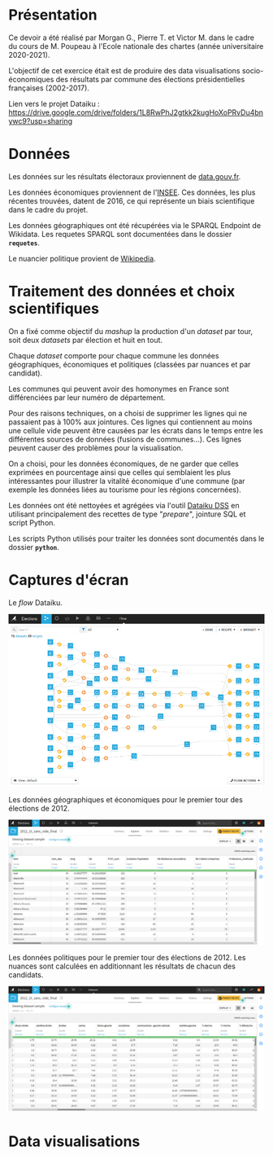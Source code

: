 # Présentation

Ce devoir a été réalisé par Morgan G., Pierre T. et Victor M. dans le cadre du cours de M. Poupeau à l'Ecole nationale des chartes (année universitaire 2020-2021). 

L'objectif de cet exercice était est de produire des data visualisations socio-économiques des résultats par commune des élections présidentielles françaises (2002-2017).

Lien vers le projet Dataiku : https://drive.google.com/drive/folders/1L8RwPhJ2gtkk2kugHoXoPRvDu4bnywc9?usp=sharing

# Données

Les données sur les résultats électoraux proviennent de [data.gouv.fr](https://www.data.gouv.fr/fr/posts/les-donnees-des-elections/).

Les données économiques proviennent de l'[INSEE](https://www.data.gouv.fr/fr/datasets/data-insee-sur-les-communes/). Ces données, les plus récentes trouvées, datent de 2016, ce qui représente un biais scientifique dans le cadre du projet. 

Les données géographiques ont été récupérées via le SPARQL Endpoint de Wikidata. Les requetes SPARQL sont documentées dans le dossier **`requetes`**.

Le nuancier politique provient de [Wikipedia](https://fr.wikipedia.org/wiki/%C3%89lection_pr%C3%A9sidentielle_en_France).

# Traitement des données et choix scientifiques

On a fixé comme objectif du *mashup* la production d'un *dataset* par tour, soit deux *datasets* par élection et huit en tout. 

Chaque *dataset* comporte pour chaque commune les données géographiques, économiques et politiques (classées par nuances et par candidat).

Les communes qui peuvent avoir des homonymes en France sont différenciées par leur numéro de département. 

Pour des raisons techniques, on a choisi de supprimer les lignes qui ne passaient pas à 100% aux jointures. Ces lignes qui contiennent au moins une cellule vide peuvent être causées par les écrats dans le temps entre les différentes sources de données (fusions de communes...). Ces lignes peuvent causer des problèmes pour la visualisation. 

On a choisi, pour les données économiques, de ne garder que celles exprimées en pourcentage ainsi que celles qui semblaient les plus intéressantes pour illustrer la vitalité économique d'une commune (par exemple les données liées au tourisme pour les régions concernées). 

Les données ont été nettoyées et agrégées via l'outil [Dataiku DSS](https://www.dataiku.com/) en utilisant principalement des recettes de type "*prepare*", jointure SQL et script Python.

Les scripts Python utilisés pour traiter les données sont documentés dans le dossier **`python`**.

# Captures d'écran

Le *flow* Dataiku.

![Flow](images/flow.png)

Les données géographiques et économiques pour le premier tour des élections de 2012.

![Eco](images/eco.png)

Les données politiques pour le premier tour des élections de 2012. Les nuances sont calculées en additionnant les résultats de chacun des candidats. 

![Eco](images/pol.png)

# Data visualisations